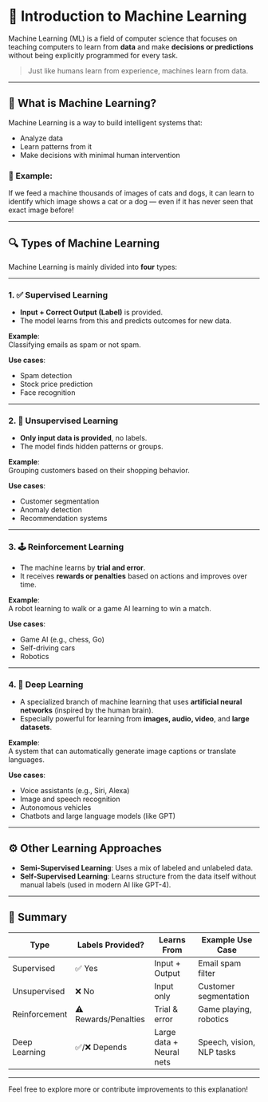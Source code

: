 # 📘 Introduction to Machine Learning

Machine Learning (ML) is a field of computer science that focuses on teaching computers to learn from **data** and make **decisions or predictions** without being explicitly programmed for every task.

> Just like humans learn from experience, machines learn from data.

---

## 🧠 What is Machine Learning?

Machine Learning is a way to build intelligent systems that:
- Analyze data
- Learn patterns from it
- Make decisions with minimal human intervention

### 🧪 Example:
If we feed a machine thousands of images of cats and dogs, it can learn to identify which image shows a cat or a dog — even if it has never seen that exact image before!

---

## 🔍 Types of Machine Learning

Machine Learning is mainly divided into **four** types:

---

### 1. ✅ Supervised Learning
- **Input + Correct Output (Label)** is provided.
- The model learns from this and predicts outcomes for new data.

**Example**:  
Classifying emails as spam or not spam.

**Use cases**:
- Spam detection  
- Stock price prediction  
- Face recognition  

---

### 2. 🧩 Unsupervised Learning
- **Only input data is provided**, no labels.
- The model finds hidden patterns or groups.

**Example**:  
Grouping customers based on their shopping behavior.

**Use cases**:
- Customer segmentation  
- Anomaly detection  
- Recommendation systems  

---

### 3. 🕹️ Reinforcement Learning
- The machine learns by **trial and error**.
- It receives **rewards or penalties** based on actions and improves over time.

**Example**:  
A robot learning to walk or a game AI learning to win a match.

**Use cases**:
- Game AI (e.g., chess, Go)  
- Self-driving cars  
- Robotics  

---

### 4. 🧠 Deep Learning
- A specialized branch of machine learning that uses **artificial neural networks** (inspired by the human brain).
- Especially powerful for learning from **images, audio, video**, and **large datasets**.

**Example**:  
A system that can automatically generate image captions or translate languages.

**Use cases**:
- Voice assistants (e.g., Siri, Alexa)  
- Image and speech recognition  
- Autonomous vehicles  
- Chatbots and large language models (like GPT)

---

## ⚙️ Other Learning Approaches

- **Semi-Supervised Learning**: Uses a mix of labeled and unlabeled data.
- **Self-Supervised Learning**: Learns structure from the data itself without manual labels (used in modern AI like GPT-4).

---

## 📌 Summary

| Type               | Labels Provided?     | Learns From              | Example Use Case             |
|--------------------|----------------------|---------------------------|------------------------------|
| Supervised         | ✅ Yes                | Input + Output            | Email spam filter            |
| Unsupervised       | ❌ No                 | Input only                | Customer segmentation        |
| Reinforcement      | ⚠️ Rewards/Penalties | Trial & error             | Game playing, robotics       |
| Deep Learning      | ✅/❌ Depends         | Large data + Neural nets  | Speech, vision, NLP tasks    |

---

Feel free to explore more or contribute improvements to this explanation!
